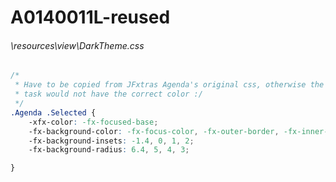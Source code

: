 # A0140011L-reused
###### \resources\view\DarkTheme.css
``` css
/*
 * Have to be copied from JFxtras Agenda's original css, otherwise the SELECTED
 * task would not have the correct color :/
 */
.Agenda .Selected { 
	-xfx-color: -fx-focused-base;
	-fx-background-color: -fx-focus-color, -fx-outer-border, -fx-inner-border, -fx-body-color;
	-fx-background-insets: -1.4, 0, 1, 2;
	-fx-background-radius: 6.4, 5, 4, 3;

}

```

